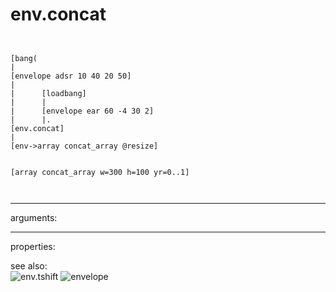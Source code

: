 # env.concat

```


[bang(
|
[envelope adsr 10 40 20 50]
|
|      [loadbang]
|      |
|      [envelope ear 60 -4 30 2]
|      |.
[env.concat]
|
[env->array concat_array @resize]


[array concat_array w=300 h=100 yr=0..1]

            
```
---
arguments:


---
properties:


see also:<br>
![env.tshift]("img/object_env.tshift.png")
![envelope]("img/object_envelope.png")
